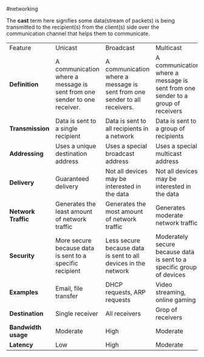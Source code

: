 #networking 

The **cast** term here signifies some data(stream of packets) is being transmitted to the recipient(s) from the client(s) side over the communication channel that helps them to communicate.

|                         |                                                                          |                                                                           |                                                                                 |
| ----------------------- | ------------------------------------------------------------------------ | ------------------------------------------------------------------------- | ------------------------------------------------------------------------------- |
| Feature                 | Unicast                                                                  | Broadcast                                                                 | Multicast                                                                       |
| **Definition**          | A communication where a message is sent from one sender to one receiver. | A communication where a message is sent from one sender to all receivers. | A communication where a message is sent from one sender to a group of receivers |
| **Transmission**        | Data is sent to a single recipient                                       | Data is sent to all recipients in a network                               | Data is sent to a group of recipients                                           |
| **Addressing**          | Uses a unique destination address                                        | Uses a special broadcast address                                          | Uses a special multicast address                                                |
| **Delivery**            | Guaranteed delivery                                                      | Not all devices may be interested in the data                             | Not all devices may be interested in the data                                   |
| **Network Traffic**     | Generates the least amount of network traffic                            | Generates the most amount of network traffic                              | Generates moderate network traffic                                              |
| **Security**            | More secure because data is sent to a specific recipient                 | Less secure because data is sent to all devices in the network            | Moderately secure because data is sent to a specific group of devices           |
| **Examples**            | Email, file transfer                                                     | DHCP requests, ARP requests                                               | Video streaming, online gaming                                                  |
| **Destination**         | Single receiver                                                          | All receivers                                                             | Grop of receivers                                                               |
| **Bandwidth** **usage** | Moderate                                                                 | High                                                                      | Moderate                                                                        |
| **Latency**             | Low                                                                      | High                                                                      | Moderate                                                                        |
